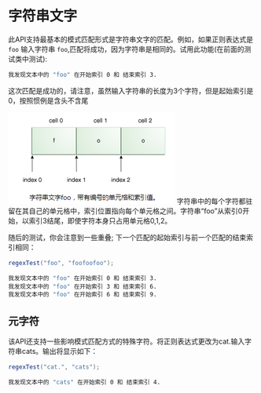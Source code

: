 # 字符串文字

此API支持最基本的模式匹配形式是字符串文字的匹配。例如，如果正则表达式是 `foo` 输入字符串 `foo`,匹配将成功，因为字符串是相同的。试用此功能(在前面的测试类中测试):
```bash
我发现文本中的 "foo" 在开始索引 0 和 结束索引 3.
```

这次匹配是成功的，请注意，虽然输入字符串的长度为3个字符，但是起始索引是0，按照惯例是含头不含尾

![](/assets/essential/regex/正则表达式-字符串.png)
字符串中的每个字符都驻留在其自己的单元格中，索引位置指向每个单元格之间。字符串“foo”从索引0开始，以索引3结尾，即使字符本身只占用单元格0,1,2。

随后的测试，你会注意到一些重叠; 下一个匹配的起始索引与前一个匹配的结束索引相同：

```java
regexTest("foo", "foofoofoo");
```
```bash
我发现文本中的 "foo" 在开始索引 0 和 结束索引 3.
我发现文本中的 "foo" 在开始索引 3 和 结束索引 6.
我发现文本中的 "foo" 在开始索引 6 和 结束索引 9.
```

## 元字符

该API还支持一些影响模式匹配方式的特殊字符。将正则表达式更改为cat.输入字符串cats。输出将显示如下：
```java
regexTest("cat.", "cats");
```
```bash
我发现文本中的 "cats" 在开始索引 0 和 结束索引 4.
```
